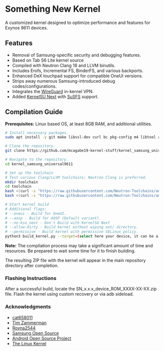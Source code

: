 # Something New Kernel

A customized kernel designed to optimize performance and features for Exynos 9611 devices.

## Features
- Removal of Samsung-specific security and debugging features.
- Based on Tab S6 Lite kernel source
- Compiled with Neutron Clang 18 and LLVM binutils.
- Includes Erofs, Incremental FS, BinderFS, and various backports.
- Enhanced DeX touchpad support for compatible OneUI versions.
- Strips away numerous Samsung-introduced debug codes/configurations.
- Integrates the [WireGuard](https://www.wireguard.com/) in-kernel VPN.
- Added [KernelSU Next](https://github.com/rifsxd/KernelSU-Next) with [SuSFS](https://gitlab.com/simonpunk/susfs4ksu) support.

## Compilation Guide

**Prerequisites:** Linux based OS, at least 8GB RAM, and additional utilities.

```bash
# Install necessary packages.
sudo apt install -y git make libssl-dev curl bc pkg-config m4 libtool automake autoconf python3-is-python3 libarchive-tools

# Clone the repository.
git clone https://github.com/mcagabe19-kernel-stuff/kernel_samsung_universal9611

# Navigate to the repository.
cd kernel_samsung_universal9611

# Set up the toolchain
# Test various Clang/LLVM toolchains; Neutron Clang is preferred.
mkdir toolchain
cd toolchain
bash <(curl -s "https://raw.githubusercontent.com/Neutron-Toolchains/antman/main/antman") -S=09092023
bash <(curl -s "https://raw.githubusercontent.com/Neutron-Toolchains/antman/main/antman") --patch=glibc

# Start kernel build
# Additional flags:
# --oneui - Build for OneUI.
# --aosp - Build for AOSP (Default variant).
# --no-ksu_next - Don't Build with KernelSU Next
# --allow-dirty - Build kernel without wiping out/ directory.
# --permissive - Build kernel with permissive SELinux policy.
python3 build_kernel.py --target=(select here your device, it can be a a51, f41, m31s, gta4xl, gta4xlwifi, m21) (Additional flags)
```
**Note:** The compilation process may take a significant amount of time and resources. Be prepared to wait some time for it to finish building.

The resulting ZIP file with the kernel will appear in the main repository directory after completion.

### Flashing Instructions

After a successful build, locate the SN_x.x.x_device_ROM_XXXX-XX-XX.zip file.
Flash the kernel using custom recovery or via adb sideload.

### Acknowledgments

- [cat658011](https://github.com/cat658011)
- [Tim Zammerman](https://github.com/linux4)
- [Royna2544](https://github.com/Royna2544)
- [Samsung Open Source](https://opensource.samsung.com/)
- [Android Open Source Project](https://source.android.com/)
- [The Linux Kernel](https://www.kernel.org/)

